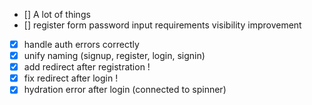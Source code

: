 - [] A lot of things
- [] register form password input requirements visibility improvement
- [x] handle auth errors correctly
- [x] unify naming (signup, register, login, signin)
- [x] add redirect after registration !
- [x] fix redirect after login !
- [x] hydration error after login (connected to spinner)

